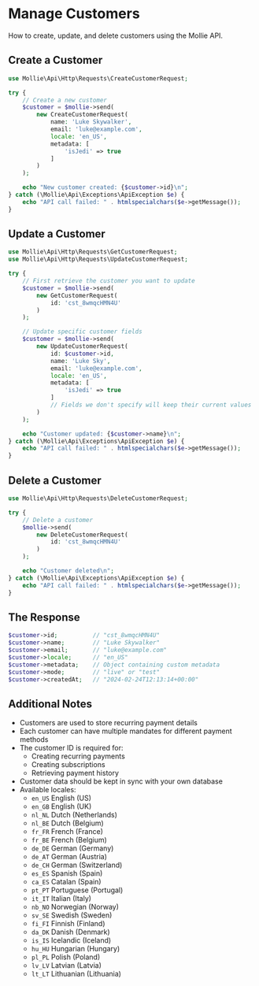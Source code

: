 # Manage Customers

How to create, update, and delete customers using the Mollie API.

## Create a Customer

```php
use Mollie\Api\Http\Requests\CreateCustomerRequest;

try {
    // Create a new customer
    $customer = $mollie->send(
        new CreateCustomerRequest(
            name: 'Luke Skywalker',
            email: 'luke@example.com',
            locale: 'en_US',
            metadata: [
                'isJedi' => true
            ]
        )
    );

    echo "New customer created: {$customer->id}\n";
} catch (\Mollie\Api\Exceptions\ApiException $e) {
    echo "API call failed: " . htmlspecialchars($e->getMessage());
}
```

## Update a Customer

```php
use Mollie\Api\Http\Requests\GetCustomerRequest;
use Mollie\Api\Http\Requests\UpdateCustomerRequest;

try {
    // First retrieve the customer you want to update
    $customer = $mollie->send(
        new GetCustomerRequest(
            id: 'cst_8wmqcHMN4U'
        )
    );

    // Update specific customer fields
    $customer = $mollie->send(
        new UpdateCustomerRequest(
            id: $customer->id,
            name: 'Luke Sky',
            email: 'luke@example.com',
            locale: 'en_US',
            metadata: [
                'isJedi' => true
            ]
            // Fields we don't specify will keep their current values
        )
    );

    echo "Customer updated: {$customer->name}\n";
} catch (\Mollie\Api\Exceptions\ApiException $e) {
    echo "API call failed: " . htmlspecialchars($e->getMessage());
}
```

## Delete a Customer

```php
use Mollie\Api\Http\Requests\DeleteCustomerRequest;

try {
    // Delete a customer
    $mollie->send(
        new DeleteCustomerRequest(
            id: 'cst_8wmqcHMN4U'
        )
    );

    echo "Customer deleted\n";
} catch (\Mollie\Api\Exceptions\ApiException $e) {
    echo "API call failed: " . htmlspecialchars($e->getMessage());
}
```

## The Response

```php
$customer->id;          // "cst_8wmqcHMN4U"
$customer->name;        // "Luke Skywalker"
$customer->email;       // "luke@example.com"
$customer->locale;      // "en_US"
$customer->metadata;    // Object containing custom metadata
$customer->mode;        // "live" or "test"
$customer->createdAt;   // "2024-02-24T12:13:14+00:00"
```

## Additional Notes

- Customers are used to store recurring payment details
- Each customer can have multiple mandates for different payment methods
- The customer ID is required for:
  - Creating recurring payments
  - Creating subscriptions
  - Retrieving payment history
- Customer data should be kept in sync with your own database
- Available locales:
  - `en_US` English (US)
  - `en_GB` English (UK)
  - `nl_NL` Dutch (Netherlands)
  - `nl_BE` Dutch (Belgium)
  - `fr_FR` French (France)
  - `fr_BE` French (Belgium)
  - `de_DE` German (Germany)
  - `de_AT` German (Austria)
  - `de_CH` German (Switzerland)
  - `es_ES` Spanish (Spain)
  - `ca_ES` Catalan (Spain)
  - `pt_PT` Portuguese (Portugal)
  - `it_IT` Italian (Italy)
  - `nb_NO` Norwegian (Norway)
  - `sv_SE` Swedish (Sweden)
  - `fi_FI` Finnish (Finland)
  - `da_DK` Danish (Denmark)
  - `is_IS` Icelandic (Iceland)
  - `hu_HU` Hungarian (Hungary)
  - `pl_PL` Polish (Poland)
  - `lv_LV` Latvian (Latvia)
  - `lt_LT` Lithuanian (Lithuania)
